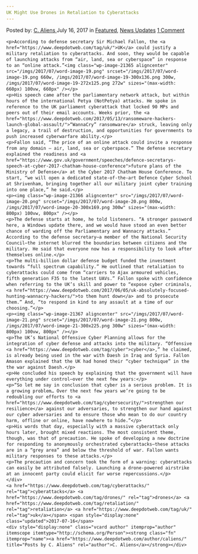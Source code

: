 ```yaml
---
UK Might Use Drones in Retaliation to Cyberattacks
---
```

<article class="post-listing post-21360 post type-post status-publish format-standard has-post-thumbnail hentry  tag-cyberattacks tag-drones tag-retaliation tag-uk">
    <div class="post-inner">
        <span>Posted by: <a href="https://www.deepdotweb.com/author/caliens/" title="">C. Aliens </a></span>
    <span>July 16, 2017</span>
    <span>in <a href="https://www.deepdotweb.com/category/deepdot-news/" rel="category tag">Featured</a>, <a href="https://www.deepdotweb.com/category/news-updates/" rel="category tag">News Updates</a></span>
    <span><a href="https://www.deepdotweb.com/2017/07/16/uk-might-use-drones-retaliation-cyberattacks/#comments">1 Comment</a></span>
    </p>
    <div class="clear"></div>
    
    <p>According to defense secretary Sir Michael Fallon, the <a href="https://www.deepdotweb.com/tag/uk/">UK</a> could justify a military retaliation to cyberattacks. And soon, they would be capable of launching attacks from “air, land, sea or cyberspace” in response to an “online attack.”<img class="wp-image-21365 aligncenter" src="/imgs/2017/07/word-image-19.png" srcset="/imgs/2017/07/word-image-19.png 660w, /imgs/2017/07/word-image-19-300x136.png 300w, /imgs/2017/07/word-image-19-272x125.png 272w" sizes="(max-width: 660px) 100vw, 660px" /></p>
    <p>His speech came after the parliamentary network attack, but within hours of the international Petya (NotPetya) attacks. He spoke in reference to the UK parliament cyberattack that locked 90 MPs and peers out of their email accounts. Weeks prior, the <a href="https://www.deepdotweb.com/2017/05/13/ransomeware-hackers-launch-global-assault/">“WannaCry” ransomware</a> struck, leaving only a legacy, a trail of destruction, and opportunities for governments to push increased cyberwarfare ability.</p>
    <p>Fallon said, “The price of an online attack could invite a response from any domain — air, land, sea or cyberspace.” The defense secretary explained the readiness and <a href="https://www.gov.uk/government/speeches/defence-secretarys-speech-at-cyber-2017-chatham-house-conference">future plans of the Ministry of Defense</a> at the Cyber 2017 Chatham House Conference. To start, “we will open a dedicated state-of-the-art Defence Cyber School at Shrivenham, bringing together all our military joint cyber training into one place,” he said.</p>
    <p><img class="wp-image-21366 aligncenter" src="/imgs/2017/07/word-image-20.png" srcset="/imgs/2017/07/word-image-20.png 800w, /imgs/2017/07/word-image-20-300x169.png 300w" sizes="(max-width: 800px) 100vw, 800px" /></p>
    <p>The defense starts at home, he told listeners. “A stronger password here, a Windows update there, and we would have stood an even better chance of warding off the Parliamentary and Wannacry attacks.” According to the defense secretary—a member of the National Security Council—the internet blurred the boundaries between citizens and the military. He said that everyone now has a responsibility to look after themselves online.</p>
    <p>The multi-billion dollar defense budget funded the investment towards “full spectrum capability.” He outlined that retaliation to cyberattacks could come from “carriers to Ajax armoured vehicles, fifth generation F35 to the latest UAVs.” Fallon spoke with confidence when referring to the UK’s skill and power to “expose cyber criminals, <a href="https://www.deepdotweb.com/2017/06/05/uk-absolutely-focused-hunting-wannacry-hackers/">to them hunt down</a> and to prosecute them.” And, “to respond in kind to any assault at a time of our choosing.”</p>
    <p><img class="wp-image-21367 aligncenter" src="/imgs/2017/07/word-image-21.png" srcset="/imgs/2017/07/word-image-21.png 800w, /imgs/2017/07/word-image-21-300x225.png 300w" sizes="(max-width: 800px) 100vw, 800px" /></p>
    <p>The UK’s National Offensive Cyber Planning allows for the integration of cyber defense and attacks into the military. “Offensive <a href="https://www.deepdotweb.com/tag/cyber">cyber</a>,” he claimed, is already being used in the war with Daesh in Iraq and Syria. Fallon Amason explained that the UK had honed their “cyber technique” in the the war against Daesh.</p>
    <p>He concluded his speech by explaining that the government will have everything under control—over the next few years:</p>
    <p>“So let me say in conclusion that cyber is a serious problem. It is a growing problem… Over the next few years we’re going to be redoubling our efforts to <a href="https://www.deepdotweb.com/tag/cybersecurity/">strengthen our resilience</a> against our adversaries, to strengthen our hand against our cyber adversaries and to ensure those who mean to do our country harm, offline or online, have nowhere to hide.”</p>
    <p>His words that day, especially with a massive cyberattack only hours later, brought mixed reactions. The most consistent theme, though, was that of precaution. He spoke of developing a new doctrine for responding to anonymously orchestrated cyberattacks—these attacks are in a “grey area” and below the threshold of war. Fallon wants military responses to these attacks.</p>
    <p>The precaution and concern took the form of a warning: cyberattacks can easily be attributed falsely. Launching a drone-powered airstrike at an innocent party could elicit far worse repercussions.</p>
    </div>
    <a href="https://www.deepdotweb.com/tag/cyberattacks/" rel="tag">cyberattacks</a> <a href="https://www.deepdotweb.com/tag/drones/" rel="tag">drones</a> <a href="https://www.deepdotweb.com/tag/retaliation/" rel="tag">retaliation</a> <a href="https://www.deepdotweb.com/tag/uk/" rel="tag">uk</a></span> <span style="display:none" class="updated">2017-07-16</span>
    <div style="display:none" class="vcard author" itemprop="author" itemscope itemtype="http://schema.org/Person"><strong class="fn" itemprop="name"><a href="https://www.deepdotweb.com/author/caliens/" title="Posts by C. Aliens" rel="author">C. Aliens</a></strong></div>
    
